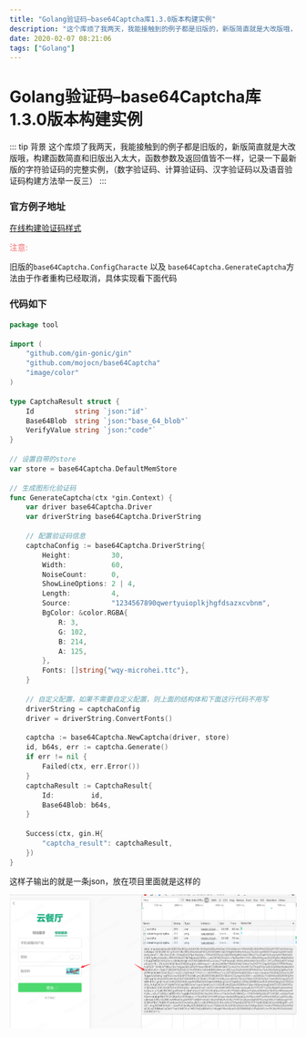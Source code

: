 ```yaml
---
title: "Golang验证码–base64Captcha库1.3.0版本构建实例"
description: "这个库烦了我两天，我能接触到的例子都是旧版的，新版简直就是大改版哦，构建函数简直和旧版出入太大，函数参数及返回值皆不一样，记录一下最新版的字符验证码的完整实例，（数字验证码、计算验证码、汉字验证码以及语音验证码构建方法举一反三）"
date: 2020-02-07 08:21:06
tags: ["Golang"]
---
```


# Golang验证码–base64Captcha库1.3.0版本构建实例

::: tip 背景
这个库烦了我两天，我能接触到的例子都是旧版的，新版简直就是大改版哦，构建函数简直和旧版出入太大，函数参数及返回值皆不一样，记录一下最新版的字符验证码的完整实例，（数字验证码、计算验证码、汉字验证码以及语音验证码构建方法举一反三）
:::

### 官方例子地址

[在线构建验证码样式](https://captcha.mojotv.cn/)

<font color="#F56C6C">注意: </font>

旧版的`base64Captcha.ConfigCharacte` 以及 `base64Captcha.GenerateCaptcha`方法由于作者重构已经取消，具体实现看下面代码

### 代码如下

```go
package tool

import (
	"github.com/gin-gonic/gin"
	"github.com/mojocn/base64Captcha"
	"image/color"
)

type CaptchaResult struct {
	Id          string `json:"id"`
	Base64Blob  string `json:"base_64_blob"`
	VerifyValue string `json:"code"`
}

// 设置自带的store
var store = base64Captcha.DefaultMemStore

// 生成图形化验证码
func GenerateCaptcha(ctx *gin.Context) {
	var driver base64Captcha.Driver
	var driverString base64Captcha.DriverString

	// 配置验证码信息
	captchaConfig := base64Captcha.DriverString{
		Height:          30,
		Width:           60,
		NoiseCount:      0,
		ShowLineOptions: 2 | 4,
		Length:          4,
		Source:          "1234567890qwertyuioplkjhgfdsazxcvbnm",
		BgColor: &color.RGBA{
			R: 3,
			G: 102,
			B: 214,
			A: 125,
		},
		Fonts: []string{"wqy-microhei.ttc"},
	}

	// 自定义配置，如果不需要自定义配置，则上面的结构体和下面这行代码不用写
	driverString = captchaConfig
	driver = driverString.ConvertFonts()

	captcha := base64Captcha.NewCaptcha(driver, store)
	id, b64s, err := captcha.Generate()
	if err != nil {
		Failed(ctx, err.Error())
	}
	captchaResult := CaptchaResult{
		Id:         id,
		Base64Blob: b64s,
	}

	Success(ctx, gin.H{
		"captcha_result": captchaResult,
	})
}
```

这样子输出的就是一条json，放在项目里面就是这样的

![img](./uIYagTxvi3FE.png "效果图")